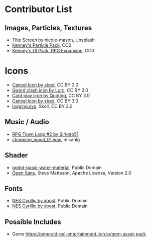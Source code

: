 # Contributor List

## Images, Particles, Textures

* Title Screen by nicole-mason, Unsplash
* [Kenney's Particle Pack](https://www.kenney.nl/assets/particle-pack), CC0
* [Kenney's UI Pack: RPG Expansion](https://www.kenney.nl/assets/ui-pack-rpg-expansion), CC0

# Icons

* [Cancel Icon by sbed](http://opengameart.org/content/95-game-icons), CC BY 3.0
* [Sword clash icon by Lorc](https://game-icons.net/1x1/lorc/sword-clash.html), CC BY 3.0
* [Card play icon by Quoting](https://game-icons.net/1x1/quoting/card-play.html),  CC BY 3.0
* [Cancel icon by sbed](https://game-icons.net/1x1/sbed/cancel.html), CC BY 3.0
* [logging.svg](https://game-icons.net/1x1/skoll/logging.html), Skoll, CC BY 3.0

## Music / Audio

* [RPG Town Loop #2 by Sirkoto51](https://freesound.org/people/Sirkoto51/sounds/349179/)
* [chopping_wood_01.wav](https://freesound.org/people/micahlg/sounds/421928/), micahlg

## Shader

* [godot-basic-water-material](https://github.com/Maujoe/godot-basic-water-material), Public Domain
* [Open Sans](https://fonts.google.com/specimen/Open+Sans?selection.family=Open+Sans), Steve Matteson, Apache License, Version 2.0

## Fonts

* [NES Cyrillic by xbost](http://www.pentacom.jp/pentacom/bitfontmaker2/gallery/?id=234), Public Domain
* [NES Cyrillic by xbost](http://www.pentacom.jp/pentacom/bitfontmaker2/gallery/?id=234), Public Domain

## Possible Includes

* Gems https://emerald-eel-entertainment.itch.io/gem-asset-pack